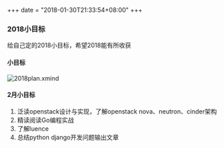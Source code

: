 +++
date = "2018-01-30T21:33:54+08:00"
+++

### 2018小目标

给自己定的2018小目标，希望2018能有所收获

#### 小目标

![2018plan.xmind](http://occ9e8dkg.bkt.clouddn.com/2018%E5%B0%8F%E7%9B%AE%E6%A0%87.png)

#### 2月小目标

1. 泛读openstack设计与实现，了解openstack nova、neutron、cinder架构
2. 精读阅读Go编程实战
3. 了解luence
4. 总结python django开发问题输出文章
